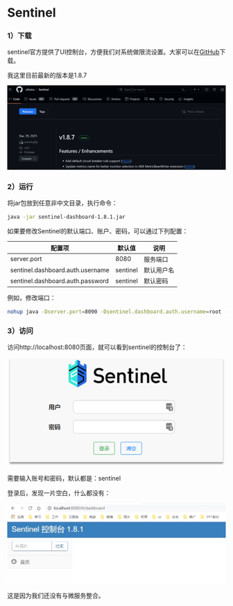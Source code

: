 # Sentinel

### 1）下载

sentinel官方提供了UI控制台，方便我们对系统做限流设置。大家可以在[GitHub](https://github.com/alibaba/Sentinel/releases)下载。

我这里目前最新的版本是1.8.7

![image-20240304204653304](https://raw.githubusercontent.com/Quinlan7/pic_cloud/main/img/202403042046523.png)



### 2）运行

将jar包放到任意非中文目录，执行命令：

```sh
java -jar sentinel-dashboard-1.8.1.jar
```

如果要修改Sentinel的默认端口、账户、密码，可以通过下列配置：

| **配置项**                       | **默认值** | **说明**   |
| -------------------------------- | ---------- | ---------- |
| server.port                      | 8080       | 服务端口   |
| sentinel.dashboard.auth.username | sentinel   | 默认用户名 |
| sentinel.dashboard.auth.password | sentinel   | 默认密码   |

例如，修改端口：

```sh
nohup java -Dserver.port=8090 -Dsentinel.dashboard.auth.username=root -Dsentinel.dashboard.auth.password=123456 -jar sentinel-dashboard-1.8.7.jar > out.log 2>&1 &

```





### 3）访问

访问http://localhost:8080页面，就可以看到sentinel的控制台了：

![image-20210715190827846](https://raw.githubusercontent.com/Quinlan7/pic_cloud/main/img/202403042045131.png)

需要输入账号和密码，默认都是：sentinel



登录后，发现一片空白，什么都没有：

![image-20210715191134448](https://raw.githubusercontent.com/Quinlan7/pic_cloud/main/img/202403042045158.png)

这是因为我们还没有与微服务整合。

